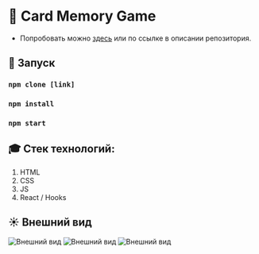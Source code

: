 # 🧠 Card Memory Game
- Попробовать можно [здесь](https://card-memory-game-ij56hgvj7-antisedativ.vercel.app/) или по ссылке в описании репозитория.
## 🔑 Запуск

### `npm clone [link]`
### `npm install`
### `npm start`

## 🎓 Стек технологий:
1. HTML
2. CSS
3. JS
4. React / Hooks

## ☀️ Внешний вид

![Внешний вид](https://thumb.cloud.mail.ru/weblink/thumb/xw1/35Ph/nL9sJaVZv)
![Внешний вид](https://thumb.cloud.mail.ru/weblink/thumb/xw1/SfvE/NNPFFnbky)
![Внешний вид](https://thumb.cloud.mail.ru/weblink/thumb/xw1/Hhjo/M9V5DWXnp)
